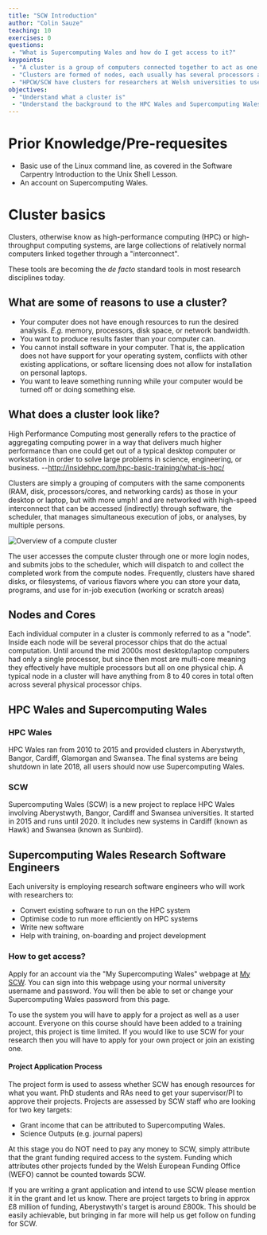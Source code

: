 ```yaml
---
title: "SCW Introduction"
author: "Colin Sauze"
teaching: 10
exercises: 0
questions:
 - "What is Supercomputing Wales and how do I get access to it?"
keypoints:
 - "A cluster is a group of computers connected together to act as one."
 - "Clusters are formed of nodes, each usually has several processors and 10s or hundreds of gigabytes of RAM."
 - "HPCW/SCW have clusters for researchers at Welsh universities to use"
objectives:
 - "Understand what a cluster is"
 - "Understand the background to the HPC Wales and Supercomputing Wales projects"
---
```



# Prior Knowledge/Pre-requesites

* Basic use of the Linux command line, as covered in the Software Carpentry Introduction to the Unix Shell Lesson.
* An account on Supercomputing Wales.

# Cluster basics

Clusters, otherwise know as high-performance computing (HPC) or high-throughput computing systems, are large collections of relatively normal computers linked together through a "interconnect".

These tools are becoming the <em>de facto</em> standard tools in most research disciplines today.

## What are some of reasons to use a cluster?

* Your computer does not have enough resources to run the desired analysis. *E.g.* memory, processors, disk space, or network bandwidth.
* You want to produce results faster than your computer can.
* You cannot install software in your computer. That is, the application does not have support for your operating system, conflicts with other existing applications, or softare licensing does not allow for installation on personal laptops.
* You want to leave something running while your computer would be turned off or doing something else.


## What does a cluster look like?

High Performance Computing most generally refers to the practice of aggregating computing power in a way that delivers much higher performance than one could get out of a typical desktop computer or workstation in order to solve large problems in science, engineering, or business. --http://insidehpc.com/hpc-basic-training/what-is-hpc/

Clusters are simply a grouping of computers with the same components (RAM, disk, processors/cores, and networking cards) as those in your desktop or laptop, but with more umph! and are networked with high-speed interconnect that can be accessed (indirectly) through software, the scheduler, that manages simultaneous execution of jobs, or analyses, by multiple persons.

![Overview of a compute cluster](../fig/cluster-generic.png)

The user accesses the compute cluster through one or more login nodes, and submits jobs to the scheduler, which will dispatch to and collect the completed work from the compute nodes. Frequently, clusters have shared disks, or filesystems, of various flavors where you can store your data, programs, and use for in-job execution (working or scratch areas)

## Nodes and Cores

Each individual computer in a cluster is commonly referred to as a "node". Inside each node will be several processor chips that do the actual computation. Until around the mid 2000s most desktop/laptop computers had only a single processor, but since then most are multi-core meaning they effectively have multiple processors but all on one physical chip. A typical node in a cluster will have anything from 8 to 40 cores in total often across several physical processor chips.

## HPC Wales and Supercomputing Wales

### HPC Wales

HPC Wales ran from 2010 to 2015 and provided clusters in Aberystwyth, Bangor, Cardiff, Glamorgan and Swansea. The final systems are being shutdown in late 2018, all users should now use Supercomputing Wales.

### SCW

Supercomputing Wales (SCW) is a new project to replace HPC Wales involving Aberystwyth, Bangor, Cardiff and Swansea universities. It started in 2015 and runs until 2020. It includes new systems in Cardiff (known as Hawk) and Swansea (known as Sunbird).

## Supercomputing Wales Research Software Engineers

Each university is employing research software engineers who will work with researchers to:

* Convert existing software to run on the HPC system
* Optimise code to run more efficiently on HPC systems
* Write new software
* Help with training, on-boarding and project development


### How to get access?

Apply for an account via the "My Supercomputing Wales" webpage at [My SCW](https://my.supercomputing.wales). You can sign into this webpage using your normal university username and password. You will then be able to set or change your Supercomputing Wales password from this page.

To use the system you will have to apply for a project as well as a user account. Everyone on this course should have been added to a training project, this project is time limited. If you would like to use SCW for your research then you will have to apply for your own project or join an existing one.

#### Project Application Process

The project form is used to assess whether SCW has enough resources for what you want. PhD students and RAs need to get your supervisor/PI to approve their projects. Projects are assessed by SCW staff who are looking for two key targets:

  * Grant income that can be attributed to Supercomputing Wales.
  * Science Outputs (e.g. journal papers)

At this stage you do NOT need to pay any money to SCW, simply attribute that the grant funding required access to the system. Funding which attributes other projects funded by the Welsh European Funding Office (WEFO) cannot be counted towards SCW.

If you are writing a grant application and intend to use SCW please mention it in the grant and let us know. There are project targets to bring in approx £8 million of funding, Aberystwyth's target is around £800k. This should be easily achievable, but bringing in far more will help us get follow on funding for SCW.

